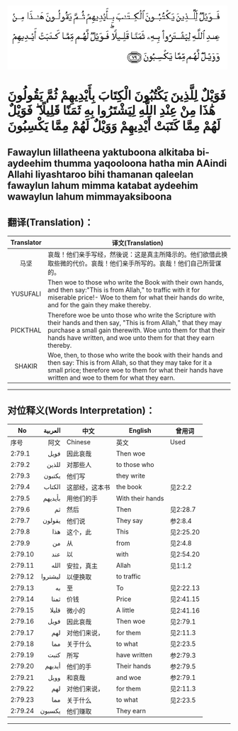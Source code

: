 ![002:079](images/002_079.gif)

#  فَوَيْلٌ لِلَّذِينَ يَكْتُبُونَ الْكِتَابَ بِأَيْدِيهِمْ ثُمَّ يَقُولُونَ هَٰذَا مِنْ عِنْدِ اللَّهِ لِيَشْتَرُوا بِهِ ثَمَنًا قَلِيلًا ۖ فَوَيْلٌ لَهُمْ مِمَّا كَتَبَتْ أَيْدِيهِمْ وَوَيْلٌ لَهُمْ مِمَّا يَكْسِبُونَ 

## Fawaylun lillatheena yaktuboona alkitaba bi-aydeehim thumma yaqooloona hatha min AAindi Allahi liyashtaroo bihi thamanan qaleelan fawaylun lahum mimma katabat aydeehim wawaylun lahum mimmayaksiboona

## 翻译(Translation)：

| Translator | 译文(Translation)                                            |
|:----------:| ------------------------------------------------------------ |
| 马坚       | 哀哉！他们亲手写经，然後说：这是真主所降示的。他们欲借此换取些微的代价。哀哉！他们亲手所写的。哀哉！他们自己所营谋的。 |
| YUSUFALI   | Then woe to those who write the Book with their own hands, and then say:"This is from Allah," to traffic with it for miserable price!- Woe to them for what their hands do write, and for the gain they make thereby. |
| PICKTHAL   | Therefore woe be unto those who write the Scripture with their hands and then say, "This is from Allah," that they may purchase a small gain therewith. Woe unto them for that their hands have written, and woe unto them for that they earn thereby. |
| SHAKIR     | Woe, then, to those who write the book with their hands and then say: This is from Allah, so that they may take for it a small price; therefore woe to them for what their hands have written and woe to them for what they earn. |

---

## 对位释义(Words Interpretation)：

| No      | العربية | 中文           | English          | 曾用词    |
| ------- | ------: | -------------- | ---------------- | --------- |
| 序号    |    阿文 | Chinese        | 英文             | Used      |
| 2:79.1  |    فويل | 因此哀哉       | Then woe         |           |
| 2:79.2  |   للذين | 对那些人       | to those who     |           |
| 2:79.3  |  يكتبون | 他们写         | they write       |           |
| 2:79.4  |  الكتاب | 这部经，这本书 | the book         | 见2:2.2   |
| 2:79.5  | بأيديهم | 用他们的手     | With their hands |           |
| 2:79.6  |      ثم | 然后           | Then             | 见2:28.7  |
| 2:79.7  |  يقولون | 他们说         | They say         | 参2:8.4   |
| 2:79.8  |     هذا | 这个，此       | This             | 见2:25.20 |
| 2:79.9  |      من | 从             | from             | 见2:4.8   |
| 2:79.10 |     عند | 以             | with             | 见2:54.20 |
| 2:79.11 |    الله | 安拉，真主     | Allah            | 见1:1.2   |
| 2:79.12 | ليشتروا | 以便换取       | to traffic       |           |
| 2:79.13 |      به | 至             | To               | 见2:22.13 |
| 2:79.14 |    ثمنا | 价钱           | Price            | 见2:41.15 |
| 2:79.15 |   قليلا | 微小的         | A little         | 见2:41.16 |
| 2:79.16 |    فويل | 因此哀哉       | Then woe         | 见2:79.1  |
| 2:79.17 |     لهم | 对他们来说，   | for them         | 见2:11.3  |
| 2:79.18 |     مما | 关于什么       | to what          | 见2:23.5  |
| 2:79.19 |    كتبت | 所写           | have written     | 参2:79.3  |
| 2:79.20 |  أيديهم | 他们的手       | Their hands      | 参2:79.5  |
| 2:79.21 |    وويل | 和哀哉         | and woe          | 参2:79.1  |
| 2:79.22 |     لهم | 对他们来说，   | for them         | 见2:11.3  |
| 2:79.23 |     مما | 关于什么       | to what          | 见2:23.5  |
| 2:79.24 |  يكسبون | 他们赚取       | They earn        |           |

---
